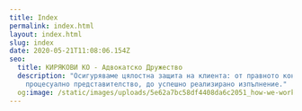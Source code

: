 ```yaml
---
title: Index
permalink: index.html
layout: index.html
slug: index
date: 2020-05-21T11:08:06.154Z
seo:
  title: KИРЯКОВИ КО - Адвокатско Дружество
  description: "Осигуряваме цялостна защита на клиента: от правното консултиране,
    процесуално представителство, до успешно реализирано изпълнение."
  og:image: /static/images/uploads/5e62a7bc58df4408da6c2051_how-we-work-p-1600.jpeg
---
```

